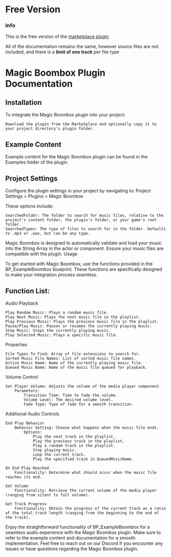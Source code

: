 # Free Version
### Info
This is the free version of the [marketplace plugin](https://www.unrealengine.com/marketplace/en-US/product/magic-boombox)

All of the documentation remains the same, however source files are not included, and there is a **limit of one track** per file type

# Magic Boombox Plugin Documentation
## Installation

To integrate the Magic Boombox plugin into your project:

    Download the plugin from the Marketplace and optionally copy it to your project directory's plugin folder.

## Example Content

Example content for the Magic Boombox plugin can be found in the Examples folder of the plugin.
## Project Settings

Configure the plugin settings in your project by navigating to:
Project Settings > Plugins > Magic Boombox

These options include:

    SearchedFolder: The folder to search for music files, relative to the project's content folder, the plugin's folder, or your game's root folder.
    SearchedTypes: The type of files to search for in the folder. Defaults to .mp3 or .wav, but can be any type.

Magic Boombox is designed to automatically validate and load your music into the String Array in the actor or component. Ensure your music files are compatible with the plugin.
Usage

To get started with Magic Boombox, use the functions provided in the BP_ExampleBoombox blueprint. These functions are specifically designed to make your integration process seamless.

## Function List:
Audio Playback

    Play Random Music: Plays a random music file.
    Play Next Music: Plays the next music file in the playlist.
    Play Previous Music: Plays the previous music file in the playlist.
    Pause/Play Music: Pauses or resumes the currently playing music.
    Stop Music: Stops the currently playing music.
    Play Selected Music: Plays a specific music file.

Properties

    File Types To Find: Array of file extensions to search for.
    Sorted Music File Names: List of sorted music file names.
    Active Music Name: Name of the currently playing music file.
    Queued Music Name: Name of the music file queued for playback.

Volume Control

    Set Player Volume: Adjusts the volume of the media player component.
        Parameters:
            Transition Time: Time to fade the volume.
            Volume Level: The desired volume level.
            Fade Type: Type of fade for a smooth transition.

Additional Audio Controls

    End Play Behavior
        Behavior Setting: Choose what happens when the music file ends.
            Options:
                Play the next track in the playlist.
                Play the previous track in the playlist.
                Play a random track in the playlist.
                Stop playing music.
                Loop the current track.
                Play the specified track in QueuedMusicName.

    On End Play Reached
        Functionality: Determine what should occur when the music file reaches its end.

    Get Volume
        Functionality: Retrieve the current volume of the media player (ranging from silent to full volume).

    Get Track Progress
        Functionality: Obtain the progress of the current track as a ratio of the total track length (ranging from the beginning to the end of the track).

Enjoy the straightforward functionality of BP_ExampleBoombox for a seamless audio experience with the Magic Boombox plugin. Make sure to refer to the example content and documentation for a smooth implementation. Feel free to reach out on our Discord if you encounter any issues or have questions regarding the Magic Boombox plugin.
